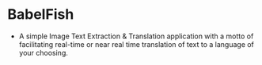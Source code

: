 # BabelFish
* A simple Image Text Extraction & Translation application with a motto of facilitating real-time or near real time translation of text to a language of your choosing.
